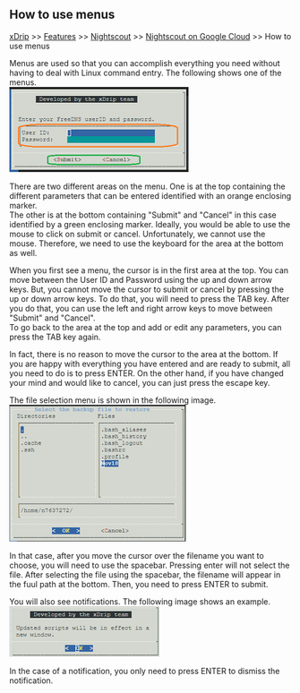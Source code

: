 ## How to use menus
[xDrip](../../README.md) >> [Features](../Features_page) >> [Nightscout](../Nightscout_page) >> [Nightscout on Google Cloud](./GoogleCloud) >> How to use menus  
  
Menus are used so that you can accomplish everything you need without having to deal with Linux command entry.  The following shows one of the menus.  
![](./images/Menus.png)  
  
There are two different areas on the menu.  One is at the top containing the different parameters that can be entered identified with an orange enclosing marker.  
The other is at the bottom containing "Submit" and "Cancel" in this case identified by a green enclosing marker.  Ideally, you would be able to use the mouse to click on submit or cancel.  Unfortunately, we cannot use the mouse.  Therefore, we need to use the keyboard for the area at the bottom as well.  
  
When you first see a menu, the cursor is in the first area at the top.  You can move between the User ID and Password using the up and down arrow keys.  But, you cannot move the cursor to submit or cancel by pressing the up or down arrow keys.  To do that, you will need to press the TAB key.  After you do that, you can use the left and right arrow keys to move between "Submit" and "Cancel".  
To go back to the area at the top and add or edit any parameters, you can press the TAB key again.  
  
In fact, there is no reason to move the cursor to the area at the bottom.  If you are happy with everything you have entered and are ready to submit, all you need to do is to press ENTER.  On the other hand, if you have changed your mind and would like to cancel, you can just press the escape key.  
  
The file selection menu is shown in the following image.  
![](./images/FileSelectMenu.png)  
  
In that case, after you move the cursor over the filename you want to choose, you will need to use the spacebar.  Pressing enter will not select the file.  After selecting the file using the spacebar, the filename will appear in the fuul path at the bottom.  Then, you need to press ENTER to submit.  
  
You will also see notifications.  The following image shows an example.  
![](./images/NoteMenu.png)  
  
In the case of a notification, you only need to press ENTER to dismiss the notification.   
  
